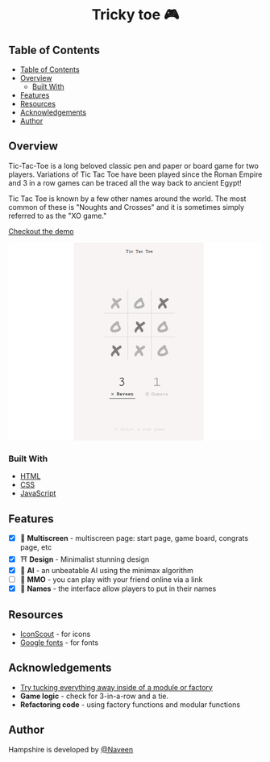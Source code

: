<h1 align="center">Tricky toe 🎮</h1>

## Table of Contents

- [Table of Contents](#table-of-contents)
- [Overview](#overview)
  - [Built With](#built-with)
- [Features](#features)
- [Resources](#resources)
- [Acknowledgements](#acknowledgements)
- [Author](#author)

## Overview
Tic-Tac-Toe is a long beloved classic pen and paper or board game for two players. Variations of Tic Tac Toe have been played since the Roman Empire and 3 in a row games can be traced all the way back to ancient Egypt! 

Tic Tac Toe is known by a few other names around the world. The most common of these is "Noughts and Crosses" and it is sometimes simply referred to as the "XO game."

[Checkout the demo](https://claymeers.github.io/Tricky-toe/)

[![screenshot](Img/preview.png)](https://claymeers.github.io/Tricky-toe/)

### Built With

<!-- This section should list any major frameworks that you built your project using. Here are a few examples.-->

- [HTML](https://developer.mozilla.org/en-US/docs/Web/HTML)
- [CSS](https://developer.mozilla.org/en-US/docs/Web/CSS)
- [JavaScript](https://developer.mozilla.org/en-US/docs/Web/JavaScript)

## Features

- [x] 👣 **Multiscreen** - multiscreen page: start page, game board, congrats page, etc
- [x] ⛩️  **Design** - Minimalist stunning design
- [x] 🤖 **AI** - an unbeatable AI using the minimax algorithm
- [ ] 🍕  **MMO** - you can play with your friend online via a link
- [x] 🗽  **Names** - the interface allow players to put in their names
 
## Resources
- [IconScout](https://iconscout.com/) - for icons
- [Google fonts](https://fonts.google.com/) - for fonts

## Acknowledgements

<!-- This section should list any articles or add-ons/plugins that helps you to complete the project. This is optional but it will help you in the future. For exmpale -->

- [Try tucking everything away inside of a module or factory](https://www.theodinproject.com/lessons/node-path-javascript-factory-functions-and-the-module-pattern)
- **Game logic** - check for 3-in-a-row and a tie.
- **Refactoring code** - using factory functions and modular functions
  
## Author

Hampshire is developed by [@Naveen](https://github.com/claymeers)